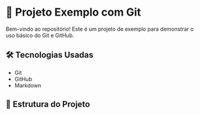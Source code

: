 
# 🚀 Projeto Exemplo com Git

Bem-vindo ao repositório! Este é um projeto de exemplo para demonstrar o uso básico do Git e GitHub.

## 🛠️ Tecnologias Usadas

- Git  
- GitHub  
- Markdown  

## 📁 Estrutura do Projeto

